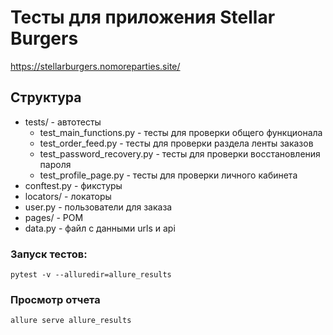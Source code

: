 # Тесты для приложения Stellar Burgers
https://stellarburgers.nomoreparties.site/

## Структура
- tests/ - автотесты
    - test_main_functions.py - тесты для проверки общего функционала
    - test_order_feed.py - тесты для проверки раздела ленты заказов
    - test_password_recovery.py - тесты для проверки восстановления пароля
    - test_profile_page.py - тесты для проверки личного кабинета
- conftest.py - фикстуры
- locators/ - локаторы
- user.py - пользователи для заказа
- pages/ - POM
- data.py - файл с данными urls и api

### Запуск тестов: 
`pytest -v --alluredir=allure_results`

### Просмотр отчета
`allure serve allure_results`